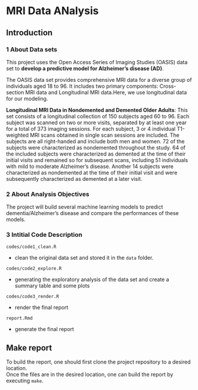 
# MRI Data ANalysis

## Introduction

### 1 About Data sets

This project uses the Open Access Series of Imaging Studies (OASIS) data
set to **develop a predictive model for Alzheimer’s disease (AD)**.

The OASIS data set provides comprehensive MRI data for a diverse group
of individuals aged 18 to 96. It includes two primary components:
Cross-section MRI data and Longitudinal MRI data.Here, we use
longitudinal data for our modeling.

**Longitudinal MRI Data in Nondemented and Demented Older Adults**: This
set consists of a longitudinal collection of 150 subjects aged 60 to 96.
Each subject was scanned on two or more visits, separated by at least
one year for a total of 373 imaging sessions. For each subject, 3 or 4
individual T1-weighted MRI scans obtained in single scan sessions are
included. The subjects are all right-handed and include both men and
women. 72 of the subjects were characterized as nondemented throughout
the study. 64 of the included subjects were characterized as demented at
the time of their initial visits and remained so for subsequent scans,
including 51 individuals with mild to moderate Alzheimer’s disease.
Another 14 subjects were characterized as nondemented at the time of
their initial visit and were subsequently characterized as demented at a
later visit.

### 2 About Analysis Objectives

The project will build several machine learning models to predict
dementia/Alzheimer’s disease and compare the performances of these
models.

### 3 Intitial Code Description

`codes/code1_clean.R`  
- clean the original data set and stored it in the `data` folder.

`codes/code2_explore.R`  
- generating the exploratory analysis of the data set and create a
summary table and some plots

`codes/code3_render.R`  
- render the final report

`report.Rmd`  
- generate the final report

## Make report

To build the report, one should first clone the project repository to a
desired location.  
Once the files are in the desired location, one can build the report by
executing `make`.
